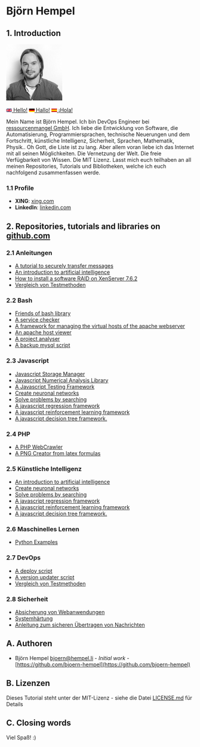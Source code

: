 # Björn Hempel

## 1. Introduction

<img src="images/bjoern-hempel.jpg" width="150">

[<img src="images/english.png" width="15"> Hello!](README.md) [<img src="images/german.png" width="15"> Hallo!](README.de.md) [<img src="images/spanish.png" width="15"> ¡Hola!](README.es.md)

Mein Name ist Björn Hempel. Ich bin DevOps Engineer bei [ressourcenmangel GmbH](https://www.ressourcenmangel.de/startseite.html). Ich liebe die Entwicklung von Software, die Automatisierung, Programmiersprachen, technische Neuerungen und dem Fortschritt, künstliche Intelligenz, Sicherheit, Sprachen, Mathematik, Physik.. Oh Gott, die Liste ist zu lang. Aber allem voran liebe ich das Internet mit all seinen Möglichkeiten. Die Vernetzung der Welt. Die freie Verfügbarkeit von Wissen. Die MIT Lizenz. Lasst mich euch teilhaben an all meinen Repositories, Tutorials und Bibliotheken, welche ich euch nachfolgend zusammenfassen werde.

### 1.1 Profile

* **XING**: [xing.com](https://www.xing.com/profile/Bjoern_Hempel14)
* **LinkedIn**: [linkedin.com](https://www.linkedin.com/in/bjoernhempel)

## 2. Repositories, tutorials and libraries on [github.com](https://github.com/bjoern-hempel)

### 2.1 Anleitungen

* [A tutorial to securely transfer messages](https://github.com/friends-of-tutorials/securely-transfer-messages)
* [An introduction to artificial intelligence](https://github.com/friends-of-ai/an-introduction-to-artificial-intelligence)
* [How to install a software RAID on XenServer 7.6.2](https://github.com/friends-of-tutorials/xen-software-raid)
* [Vergleich von Testmethoden](https://github.com/friends-of-tutorials/comparison-of-test-methods)

### 2.2 Bash

* [Friends of bash library](https://github.com/bjoern-hempel/friends-of-bash)
* [A service checker](https://github.com/bjoern-hempel/service-checker)
* [A framework for managing the virtual hosts of the apache webserver](https://github.com/bjoern-hempel/apache-virtual-host-manager/tree/master)
* [An apache host viewer](https://github.com/bjoern-hempel/apache-host-viewer)
* [A project analyser](https://github.com/bjoern-hempel/project-analyser)
* [A backup mysql script](https://github.com/bjoern-hempel/backup-mysql)

### 2.3 Javascript

* [Javascript Storage Manager](https://github.com/bjoern-hempel/js-storage-manager)
* [Javascript Numerical Analysis Library](https://github.com/bjoern-hempel/js-analysis)
* [A Javascript Testing Framework](https://github.com/bjoern-hempel/js-testing-framework)
* [Create neuronal networks](https://github.com/friends-of-ai/create-neuronal-networks)
* [Solve problems by searching](https://github.com/friends-of-ai/solve-problems-by-searching)
* [A javascript regression framework](https://github.com/bjoern-hempel/js-regression-framework)
* [A javascript reinforcement learning framework](https://github.com/bjoern-hempel/js-reinforcement-learning-framework)
* [A javascript decision tree framework.](https://github.com/bjoern-hempel/js-decision-tree-framework)

### 2.4 PHP

* [A PHP WebCrawler](https://github.com/bjoern-hempel/php-web-crawler)
* [A PNG Creator from latex formulas](https://github.com/bjoern-hempel/php-latex-2-png)

### 2.5 Künstliche Intelligenz

* [An introduction to artificial intelligence](https://github.com/friends-of-ai/an-introduction-to-artificial-intelligence)
* [Create neuronal networks](https://github.com/friends-of-ai/create-neuronal-networks)
* [Solve problems by searching](https://github.com/friends-of-ai/solve-problems-by-searching)
* [A javascript regression framework](https://github.com/bjoern-hempel/js-regression-framework)
* [A javascript reinforcement learning framework](https://github.com/bjoern-hempel/js-reinforcement-learning-framework)
* [A javascript decision tree framework.](https://github.com/bjoern-hempel/js-decision-tree-framework)

### 2.6 Maschinelles Lernen

* [Python Examples](https://github.com/friends-of-ai/python-examples)

### 2.7 DevOps

* [A deploy script](https://github.com/bjoern-hempel/bash-git-deploy)
* [A version updater script](https://github.com/bjoern-hempel/bash-git-version-updater)
* [Vergleich von Testmethoden](https://github.com/friends-of-tutorials/comparison-of-test-methods)

### 2.8 Sicherheit

* [Absicherung von Webanwendungen](https://github.com/friends-of-tutorials/web-application-security)
* [Systemhärtung](https://github.com/friends-of-tutorials/system-hardening)
* [Anleitung zum sicheren Übertragen von Nachrichten](https://github.com/friends-of-tutorials/securely-transfer-messages)

## A. Authoren

* Björn Hempel <bjoern@hempel.li> - _Initial work_ - [https://github.com/bjoern-hempel](https://github.com/bjoern-hempel)

## B. Lizenzen

Dieses Tutorial steht unter der MIT-Lizenz - siehe die Datei [LICENSE.md](/LICENSE.md) für Details

## C. Closing words

Viel Spaß! :)
